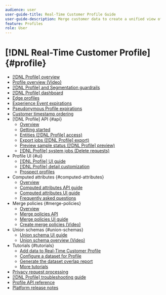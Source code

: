 ```yaml
---
audience: user
user-guide-title: Real-Time Customer Profile Guide
user-guide-description: Merge customer data to create a unified view of customer interactions across channels.
feature: Profiles
role: User
---
```


# [!DNL Real-Time Customer Profile] {#profile}

* [[!DNL Profile] overview](home.md)
* [Profile overview (Video)](video/profile-overview.md)
* [[!DNL Profile] and Segmentation guardrails](guardrails.md)
* [[!DNL Profile] dashboard](ui/profile-dashboard.md)
* [Edge profiles](edge-profiles.md)
* [Experience Event expirations](event-expirations.md)
* [Pseudonymous Profile expirations](pseudonymous-profiles.md)
* [Customer timestamp ordering](customer-timestamp-ordering.md)
* [!DNL Profile] API {#api}
  * [Overview](api/overview.md)
  * [Getting started](api/getting-started.md)
  * [Entities ([!DNL Profile] access)](api/entities.md)
  * [Export jobs ([!DNL Profile] export)](api/export-jobs.md)
  * [Preview sample status ([!DNL Profile] preview)](api/preview-sample-status.md)
  * [[!DNL Profile] system jobs (Delete requests)](api/profile-system-jobs.md)
* Profile UI {#ui}
  * [[!DNL Profile] UI guide](ui/user-guide.md)
  * [[!DNL Profile] detail customization](ui/profile-customization.md)
  * [Prospect profiles](ui/prospect-profile.md)
* Computed attributes {#computed-attributes}
  * [Overview](computed-attributes/overview.md)
  * [Computed attributes API guide](computed-attributes/api.md)
  * [Computed attributes UI guide](computed-attributes/ui.md)
  * [Frequently asked questions](computed-attributes/faq.md)
* Merge policies {#merge-policies}
  * [Overview](merge-policies/overview.md)
  * [Merge policies API](api/merge-policies.md)
  * [Merge policies UI guide](merge-policies/ui-guide.md)
  * [Create merge policies (Video)](video/create-merge-policies.md)
* Union schemas {#union-schemas}
  * [Union schema UI guide](ui/union-schema.md)
  * [Union schema overview (Video)](video/union-schemas-overview.md)
* Tutorials {#tutorials}
  * [Add data to Real-Time Customer Profile](tutorials/add-profile-data.md)
  * [Configure a dataset for Profile](tutorials/dataset-configuration.md)
  * [Generate the dataset overlap report](tutorials/dataset-overlap-report.md)
  * [More tutorials](https://experienceleague.adobe.com/docs/platform-learn/tutorials/overview.html)
* [Privacy request processing](privacy.md)
* [[!DNL Profile] troubleshooting guide](troubleshooting.md)
* [Profile API reference](https://www.adobe.com/go/profile-apis-en)
* [Platform release notes](https://experienceleague.adobe.com/en/docs/experience-platform/release-notes/latest)

